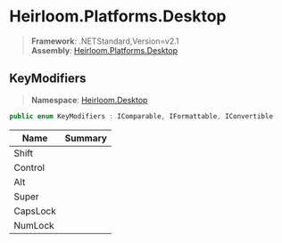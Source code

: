 # Heirloom.Platforms.Desktop

> **Framework**: .NETStandard,Version=v2.1  
> **Assembly**: [Heirloom.Platforms.Desktop][0]  

## KeyModifiers

> **Namespace**: [Heirloom.Desktop][0]  

```cs
public enum KeyModifiers : IComparable, IFormattable, IConvertible
```

| Name     | Summary |
|----------|---------|
| Shift    |         |
| Control  |         |
| Alt      |         |
| Super    |         |
| CapsLock |         |
| NumLock  |         |
[0]: ../Heirloom.Platforms.Desktop.md
